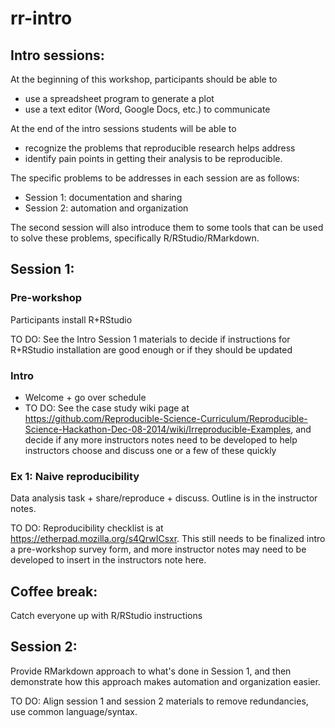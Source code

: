 rr-intro
========

## Intro sessions:

At the beginning of this workshop, participants should be able to

- use a spreadsheet program to generate a plot
- use a text editor (Word, Google Docs, etc.) to communicate

At the end of the intro sessions students will be able to 

- recognize the problems that reproducible research helps address 
- identify pain points in getting their analysis to be reproducible.

The specific problems to be addresses in each session are as follows:

- Session 1: documentation and sharing
- Session 2: automation and organization

The second session will also introduce them to some tools that can be used to solve these 
problems, specifically R/RStudio/RMarkdown.

## Session 1:

### Pre-workshop

Participants install R+RStudio

TO DO: See the Intro Session 1 materials to decide if instructions for R+RStudio installation are good enough or if they should be updated

### Intro

- Welcome + go over schedule
- TO DO: See the case study wiki page at https://github.com/Reproducible-Science-Curriculum/Reproducible-Science-Hackathon-Dec-08-2014/wiki/Irreproducible-Examples, and decide if any more instructors notes need to be developed to help instructors choose and discuss one or a few of these quickly

### Ex 1: Naive reproducibility

Data analysis task + share/reproduce + discuss. Outline is in the instructor notes.

TO DO: Reproducibility checklist is at https://etherpad.mozilla.org/s4QrwICsxr. This still needs to be finalized intro a pre-workshop survey form, and more instructor notes may need to be developed to insert in the instructors note here.

## Coffee break:

Catch everyone up with R/RStudio instructions

## Session 2:

Provide RMarkdown approach to what's done in Session 1, and then demonstrate how this approach makes automation and organization easier.

TO DO: Align session 1 and session 2 materials to remove redundancies, use common language/syntax.



